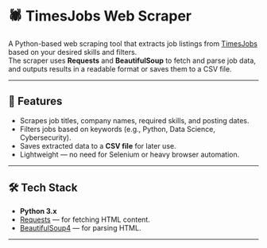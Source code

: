 # 🕷️ TimesJobs Web Scraper

A Python-based web scraping tool that extracts job listings from [TimesJobs](https://www.timesjobs.com/) based on your desired skills and filters.  
The scraper uses **Requests** and **BeautifulSoup** to fetch and parse job data, and outputs results in a readable format or saves them to a CSV file.

---

## 📌 Features
- Scrapes job titles, company names, required skills, and posting dates.
- Filters jobs based on keywords (e.g., Python, Data Science, Cybersecurity).
- Saves extracted data to a **CSV file** for later use.
- Lightweight — no need for Selenium or heavy browser automation.

---

## 🛠️ Tech Stack
- **Python 3.x**
- [Requests](https://pypi.org/project/requests/) — for fetching HTML content.
- [BeautifulSoup4](https://pypi.org/project/beautifulsoup4/) — for parsing HTML.

---


